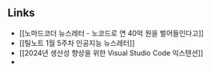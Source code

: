 ## Links 

- [[노마드코더 뉴스레터 - 노코드로 연 40억 원을 벌어들인다고]]
- [[틸노트 1월 5주차 인공지능 뉴스레터]]
- [[2024년 생산성 향상을 위한 Visual Studio Code 익스텐션]]
- 